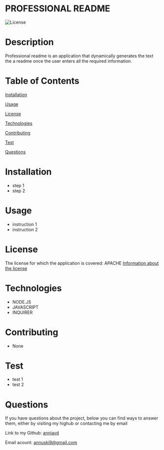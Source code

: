 # PROFESSIONAL README


![License](https://img.shields.io/badge/License-APACHE-grenn.svg)
  

# Description

Professional readme is an application that dynamically generates the text the a readme once the user enters all the required information.
  

# Table of Contents

[Installation](#Installation)

[Usage](#Usage)

[License](#License)


[Technologies](#Technologies)

[Contributing](#Contributing)

[Test](#Test)

[Questions](#Questions)


  
# Installation 
 - step 1
- step 2


# Usage 
 - instruction 1
- instruction 2


# License
The license for which the application is covered:
APACHE [Information about the license](https://opensource.org/licenses/APACHE-2.0) 

# Technologies 
 - NODE.JS
- JAVASCRIPT
- INQUIRER


# Contributing 
 - None


# Test 
 - test 1
- test 2


# Questions

  If you have questions about the project, below you can find ways to answer them, either by visiting my highub or contacting me by email
  
  Link to my Github: [anniavd](https://github.com/anniavd)

  
  Email acount: [annuski9@gmail.com](mailto:annuski9@gmail.com)
    
